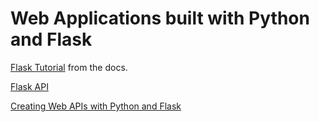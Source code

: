 # Web Applications built with Python and Flask

[Flask Tutorial](http://flask.pocoo.org/docs/1.0/tutorial/) from the docs.  

[Flask API](https://www.flaskapi.org/)

[Creating Web APIs with Python and Flask](https://programminghistorian.org/en/lessons/creating-apis-with-python-and-flask)
